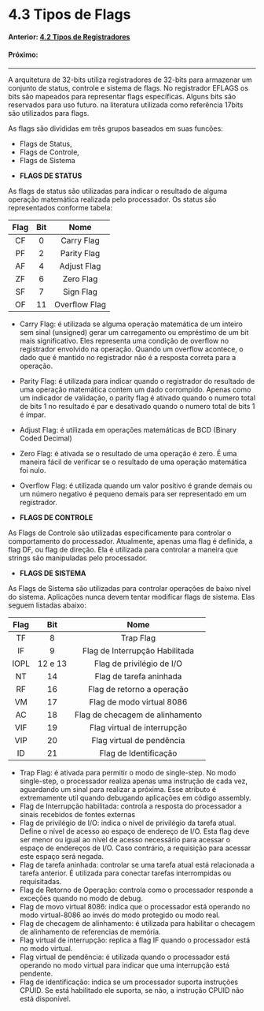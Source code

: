 
# 4.3 Tipos de Flags


#### Anterior: [4.2 Tipos de Registradores](./tipos_registradores.md)   
#### Próximo: [](.md)  

---  

A arquitetura de 32-bits utiliza registradores de 32-bits para armazenar um conjunto de status, controle e sistema de flags. No registrador EFLAGS os bits são mapeados para representar flags específicas. Alguns bits são reservados para uso futuro. na literatura utilizada como referência 17bits são utilizados para flags.  

As flags são divididas em três grupos baseados em suas funcões:  

- Flags de Status,  
- Flags de Controle,  
- Flags de Sistema  

* **FLAGS DE STATUS**  

As flags de status são utilizadas para indicar o resultado de alguma operação matemática realizada pelo processador. Os status são representados conforme tabela:

|Flag|Bit|Nome|
|:---:|:---:|:---:|
|CF|0| Carry Flag|
|PF|2| Parity Flag|
|AF|4| Adjust Flag|
|ZF|6| Zero Flag|
|SF|7| Sign Flag|
|OF|11| Overflow Flag|

- Carry Flag: é utilizada se alguma operação matemática de um inteiro sem sinal (unsigned) gerar um carregamento ou empréstimo de um bit mais significativo. Eles representa uma condição de overflow no registrador envolvido na operação. Quando um overflow acontece, o dado que é mantido no registrador não é a resposta correta para a operação.  

- Parity Flag: é utilizada para indicar quando o registrador do resultado de uma operação matemática contem um dado corrompido. Apenas como um indicador de validação, o parity flag é ativado quando o numero total de bits 1 no resultado é par e desativado quando o numero total de bits 1 é ímpar.

- Adjust Flag: é utilizada em operações matemáticas de BCD (Binary Coded Decimal)  

- Zero Flag: é ativada se o resultado de uma operação é zero. É uma maneira fácil de verificar se o resultado de uma operação matemática foi nulo.  

- Overflow Flag: é utilizada quando um valor positivo é grande demais ou um número negativo é pequeno demais para ser representado em um registrador.  

* **FLAGS DE CONTROLE**  

As Flags de Controle são utilizadas especificamente para controlar o comportamento do processador. Atualmente, apenas uma flag é definida, a flag DF, ou flag de direção. Ela é utilizada para controlar a maneira que strings são manipuladas pelo processador.  

* **FLAGS DE SISTEMA**  

As Flags de Sistema são utilizadas para controlar operações de baixo nível do sistema. Aplicações nunca devem tentar modificar flags de sistema. Elas seguem listadas abaixo:  

|Flag|Bit|Nome|
|:---:|:---:|:---:|
|TF|8| Trap Flag|
|IF|9| Flag de Interrupção Habilitada|
|IOPL|12 e 13| Flag de privilégio de I/O|
|NT|14| Flag de tarefa aninhada|
|RF|16| Flag de retorno a operação|
|VM|17| Flag de modo virtual 8086|
|AC|18| Flag de checagem de alinhamento|
|VIF|19| Flag virtual de interrupção|
|VIP|20| Flag virtual de pendência|
|ID|21|  Flag de Identificação|

- Trap Flag: é ativada para permitir o modo de single-step. No modo single-step, o processador realiza apenas uma instrução de cada vez, aguardando um sinal para realizar a próxima. Esse atributo é extremamente util quando debugando aplicações em código assembly.  
- Flag de Interrupção habilitada: controla a resposta do processador a sinais recebidos de fontes externas
- Flag de privilégio de I/O: indica o nível de privilégio da tarefa atual. Define o nível de acesso ao espaço de endereço de I/O. Esta flag deve ser menor ou igual ao nível de acesso necessário para acessar o espaço de endereços de I/O. Caso contrário, a requisição para acessar este espaço será negada.  
- Flag de tarefa aninhada: controlar se uma tarefa atual está relacionada a tarefa anterior. É utilizada para conectar tarefas interrompidas ou requisitadas.  
- Flag de Retorno de Operação: controla como o processador responde a exceções quando no modo de debug.  
- Flag de movo virtual 8086: indica que o processador está operando no modo virtual-8086 ao invés do modo protegido ou modo real.  
- Flag de checagem de alinhamento: é utilizada para habilitar o checagem de alinhamento de referencias de memória.  
- Flag virtual de interrupção: replica a flag IF quando o processador está no modo virtual.  
- Flag virtual de pendência: é utilizada quando o processador está operando no modo virtual para indicar que uma interrupção está pendente.  
- Flag de identificação: indica se um processador suporta instruções CPUID. Se está habilitado ele suporta, se não, a instrução CPUID não está disponível.  

